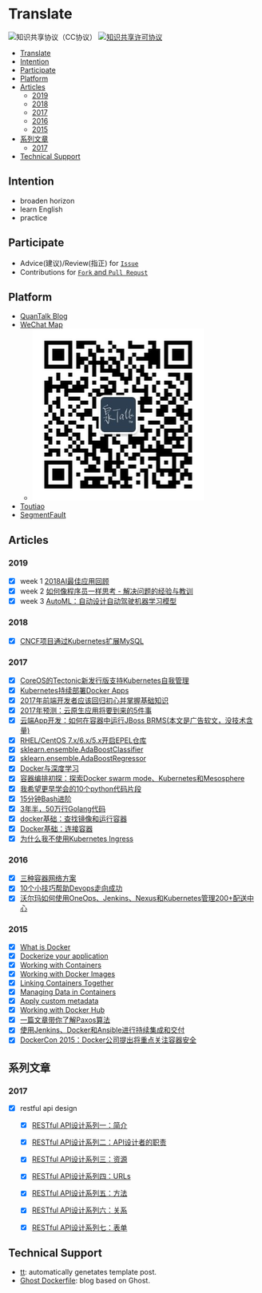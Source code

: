 # Translate
![知识共享协议（CC协议）](https://img.shields.io/badge/License-Creative%20Commons-brightgreen.svg)
<a rel="license" href="http://creativecommons.org/licenses/by-nc-sa/4.0/"><img alt="知识共享许可协议" style="border-width:0" src="https://i.creativecommons.org/l/by-nc-sa/4.0/88x31.png" /></a>

<!-- TOC -->

- [Translate](#translate)
- [Intention](#intention)
- [Participate](#participate)
- [Platform](#platform)
- [Articles](#articles)
    - [2019](#2019)
    - [2018](#2018)
    - [2017](#2017)
    - [2016](#2016)
    - [2015](#2015)
- [系列文章](#系列文章)
    - [2017](#2017-1)
- [Technical Support](#technical-support)

<!-- /TOC -->

## Intention
- broaden horizon
- learn English
- practice

## Participate
- Advice(建议)/Review(指正) for [`Issue`](https://github.com/adolphlwq/translate/issues/new)
- Contributions for [`Fork` and `Pull Requst`](https://github.com/adolphlwq/translate/fork)

## Platform
- [QuanTalk Blog](https://blog.adolphlwq.xyz)
- [WeChat Map]()
    - ![](/images/mp/wechat_QuanTalk.jpg)
- [Toutiao](https://www.toutiao.com/c/user/109259952103/#mid=1620744253628420)
- [SegmentFault](https://segmentfault.com/blog/quantalk)

## Articles
### 2019
- [X] week 1 [2018AI最佳应用回顾](/2019/01-a-look-back-at-the-year's-best-ai-stories.md)
- [X] week 2 [如何像程序员一样思考 - 解决问题的经验与教训](/2019/02-how-to-think-like-a-programmer.md)
- [X] week 3 [AutoML：自动设计自动驾驶机器学习模型](/2019/03-automating-the-design-of-machine-learning-models-for-autonomous-driving.md)

### 2018
- [X] [CNCF项目通过Kubernetes扩展MySQL](/2018/01-cncf-host-vitess.md)

### 2017
- [X] [CoreOS的Tectonic新发行版支持Kubernetes自我管理](/2017/01-coreos-offers-self-hosting-kubernetes-new-tectonic-release.md)
- [X] [Kubernetes持续部署Docker Apps](/2017/02-continuous-deployment-of-docker-apps-to-kubernetes.md)
- [X] [2017年前端开发者应该回归初心并掌握基础知识](/2017/03-what-to-learn-in-2017-if-youre-a-frontend-developer.md)
- [X] [2017年预测：云原生应用将要到来的5件事](/2017/04-predictions-five-things-to-come-for-cloud-native-applications.md)
- [X] [云端App开发：如何在容器中运行JBoss BRMS(本文是广告软文，没技术含量)](/2017/05-app-dev-in-the-cloud-how-to-run-jboss-brms-in-a-container.md)
- [X] [RHEL/CentOS 7.x/6.x/5.x开启EPEL仓库](/2017/06-how-to-enable-epel-repository-for-rhel-centos-6-5.md)
- [X] [sklearn.ensemble.AdaBoostClassifier](/2017/07-sklearn.ensemble.AdaBoostClassifier.md)
- [X] [sklearn.ensemble.AdaBoostRegressor](/2017/08-sklearn.ensemble.AdaBoostRegressor.md)
- [X] [Docker与深度学习](/2017/09-deep-learning-with-docker.md)
- [X] [容器编排初探：探索Docker swarm mode、Kubernetes和Mesosphere](/2017/17-container-orchestration-primer-swarm-k8s-mesosphere.md)
- [X] [我希望更早学会的10个python代码片段](/2017/18-top-10-python-idioms-i-wish-learn-earlier.md)
- [X] [15分钟Bash进阶](/2017/19-better-bash-scripting-in-15-minutes.md)
- [X] [3年半，50万行Golang代码](/2017/20-3.5yrs-500k-lines-of-go.md)
- [X] [docker基础：查找镜像和运行容器](/2017/22-find-image-run-container.md)
- [X] [Docker基础：连接容器](/2017/23-connect-containers.md)
- [X] [为什么我不使用Kubernetes Ingress](/2017/24-kubernetes-ingress-why-i-do-not-use-it.md)

### 2016
- [X] [三种容器网络方案](http://dockone.io/article/1754)
- [X] [10个小技巧帮助Devops走向成功](http://dockone.io/article/1781)
- [X] [沃尔玛如何使用OneOps、Jenkins、Nexus和Kubernetes管理200+配送中心](http://dockone.io/article/1824)

### 2015
- [X] [What is Docker](http://segmentfault.com/a/1190000002756858)
- [X] [Dockerize your application](http://segmentfault.com/a/1190000002760996)
- [X] [Working with Containers](http://segmentfault.com/a/1190000002761949)
- [X] [Working with Docker Images](http://segmentfault.com/a/1190000002763168)
- [X] [Linking Containers Together](http://segmentfault.com/a/1190000002767022)
- [X] [Managing Data in Containers](http://segmentfault.com/a/1190000002774628)
- [X] [Apply custom metadata](http://segmentfault.com/a/1190000002779151)
- [X] [Working with Docker Hub](http://segmentfault.com/a/1190000003710249)
- [X] [一篇文章带你了解Paxos算法](http://dockone.io/article/640)
- [X] [使用Jenkins、Docker和Ansible进行持续集成和交付](http://dockone.io/article/668)
- [X] [DockerCon 2015：Docker公司提出将重点关注容器安全](http://dockone.io/article/833)

## 系列文章
### 2017
- [X] restful api design
  - [X] [RESTful API设计系列一：简介](/2017/10-restful-api-design_introduction.md)
  - [X] [RESTful API设计系列二：API设计者的职责](/2017/11-restful-api-design_the-job-of-api-designer.md)
  - [X] [RESTful API设计系列三：资源](/2017/12-restful-api-design_resources.md)
  - [X] [RESTful API设计系列四：URLs](/2017/13-restful-api-design_urls.md)
  - [X] [RESTful API设计系列五：方法](/2017/14-restful-api-design_methods.md)
  - [X] [RESTful API设计系列六：关系](/2017/15-restful-api-design_relationships.md)
  - [X] [RESTful API设计系列七：表单](/2017/16-restful-api-design_forms.md)


## Technical Support
- [tt](https://github.com/adolphlwq/tt): automatically genetates template post.
- [Ghost Dockerfile](https://github.com/adolphlwq/ghost-blog): blog based on Ghost.